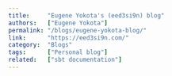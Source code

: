 ```yaml
---
title:     "Eugene Yokota's (eed3si9n) blog"
authors:   ["Eugene Yokota"]
permalink: "/blogs/eugene-yokota-blog/"
link:      "https://eed3si9n.com/"
category:  "Blogs"
tags:      ["Personal blog"]
related:   ["sbt documentation"]
---
```


